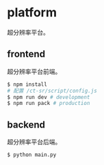# platform

超分辨率平台。

## frontend

超分辨率平台前端。

```bash
$ npm install
# 配置 /ct-sr/script/config.js
$ npm run dev # development
$ npm run pack # production
```

## backend

超分辨率平台后端。

```bash
$ python main.py
```



